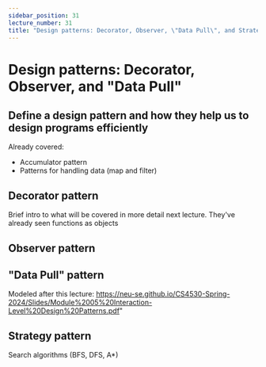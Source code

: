 ```yaml
---
sidebar_position: 31
lecture_number: 31
title: "Design patterns: Decorator, Observer, \"Data Pull\", and Strategy"
---
```


# Design patterns: Decorator, Observer, and "Data Pull"

## Define a design pattern and how they help us to design programs efficiently

Already covered:
- Accumulator pattern
- Patterns for handling data (map and filter)

## Decorator pattern

Brief intro to what will be covered in more detail next lecture. They've already seen functions as objects

## Observer pattern

## "Data Pull" pattern

Modeled after this lecture: https://neu-se.github.io/CS4530-Spring-2024/Slides/Module%2005%20Interaction-Level%20Design%20Patterns.pdf"

## Strategy pattern

Search algorithms (BFS, DFS, A*)
